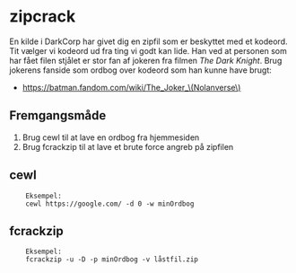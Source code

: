 # zipcrack

En kilde i DarkCorp har givet dig en zipfil som er beskyttet med et kodeord. Tit vælger vi kodeord ud fra ting vi godt kan lide. Han ved at personen som har fået filen stjålet er stor fan af jokeren fra filmen *The Dark Knight*. Brug jokerens fanside som ordbog over kodeord som han kunne have brugt:
 - https://batman.fandom.com/wiki/The_Joker_\(Nolanverse\)

## Fremgangsmåde
1. Brug cewl til at lave en ordbog fra hjemmesiden
2. Brug fcrackzip til at lave et brute force angreb på zipfilen

## cewl

		Eksempel:
		cewl https://google.com/ -d 0 -w minOrdbog

## fcrackzip

		Eksempel:
		fcrackzip -u -D -p minOrdbog -v låstfil.zip
